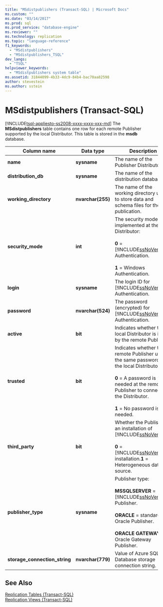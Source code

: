 ```yaml
---
title: "MSdistpublishers (Transact-SQL) | Microsoft Docs"
ms.custom: ""
ms.date: "03/14/2017"
ms.prod: sql
ms.prod_service: "database-engine"
ms.reviewer: ""
ms.technology: replication
ms.topic: "language-reference"
f1_keywords: 
  - "MSdistpublishers"
  - "MSdistpublishers_TSQL"
dev_langs: 
  - "TSQL"
helpviewer_keywords: 
  - "MSdistpublishers system table"
ms.assetid: 31844099-4b33-4dc9-84b4-bac70aa82598
author: stevestein
ms.author: sstein
---
```

# MSdistpublishers (Transact-SQL)
[!INCLUDE[tsql-appliesto-ss2008-xxxx-xxxx-xxx-md](../../includes/tsql-appliesto-ss2008-xxxx-xxxx-xxx-md.md)]
  The **MSdistpublishers** table contains one row for each remote Publisher supported by the local Distributor. This table is stored in the **msdb** database.  
  
|Column name|Data type|Description|  
|-----------------|---------------|-----------------|  
|**name**|**sysname**|The name of the Publisher Distributor.|  
|**distribution_db**|**sysname**|The name of the distribution database.|  
|**working_directory**|**nvarchar(255)**|The name of the working directory used to store data and schema files for the publication.|  
|**security_mode**|**int**|The security mode implemented at the Distributor:<br /><br /> **0** = [!INCLUDE[ssNoVersion](../../includes/ssnoversion-md.md)] Authentication.<br /><br /> **1** = Windows Authentication.|  
|**login**|**sysname**|The login ID for [!INCLUDE[ssNoVersion](../../includes/ssnoversion-md.md)] Authentication.|  
|**password**|**nvarchar(524)**|The password (encrypted) for [!INCLUDE[ssNoVersion](../../includes/ssnoversion-md.md)] Authentication.|  
|**active**|**bit**|Indicates whether the local Distributor is in use by the remote Publisher.|  
|**trusted**|**bit**|Indicates whether the remote Publisher uses the same password as the local Distributor:<br /><br /> **0** = A password is needed at the remote Publisher to connect to the Distributor.<br /><br /> **1** = No password is needed.|  
|**third_party**|**bit**|Whether the Publisher is an installation of [!INCLUDE[ssNoVersion](../../includes/ssnoversion-md.md)]:<br /><br /> **0** = [!INCLUDE[ssNoVersion](../../includes/ssnoversion-md.md)] installation.**1** = Heterogeneous data source.|  
|**publisher_type**|**sysname**|Publisher type:<br /><br /> **MSSQLSERVER** = [!INCLUDE[ssNoVersion](../../includes/ssnoversion-md.md)] Publisher.<br /><br /> **ORACLE** = standard Oracle Publisher.<br /><br /> **ORACLE GATEWAY** = Oracle Gateway Publisher.|  
|**storage_connection_string**|**nvarchar(779)**|Value of Azure SQL Database storage connection string.|  

  
## See Also  
 [Replication Tables &#40;Transact-SQL&#41;](../../relational-databases/system-tables/replication-tables-transact-sql.md)   
 [Replication Views &#40;Transact-SQL&#41;](../../relational-databases/system-views/replication-views-transact-sql.md)  
  
  
